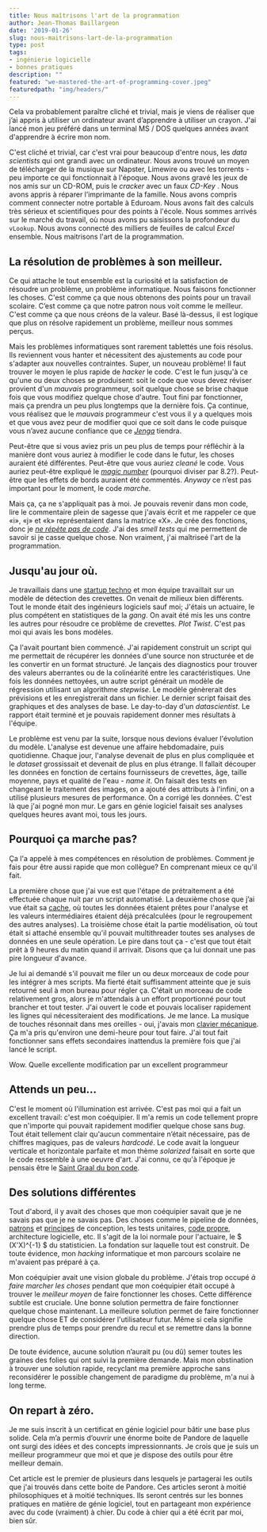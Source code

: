 ```yaml
---
title: Nous maîtrisons l'art de la programmation
author: Jean-Thomas Baillargeon
date: '2019-01-26'
slug: nous-maitrisons-lart-de-la-programmation
type: post
tags:
- ingénierie logicielle
- bonnes pratiques
description: ""
featured: "we-mastered-the-art-of-programming-cover.jpeg"
featuredpath: "img/headers/"
---
```



Cela va probablement paraître cliché et trivial, mais je viens de réaliser que j’ai appris à utiliser un ordinateur avant d’apprendre à utiliser un crayon. J'ai lancé mon jeu préféré dans un terminal MS / DOS quelques années avant d'apprendre à écrire mon nom.


C'est cliché et trivial, car c'est vrai pour beaucoup d'entre nous, les *data scientists* qui ont grandi avec un ordinateur. Nous avons trouvé un moyen de télécharger de la musique sur Napster, Limewire ou avec les torrents - peu importe ce qui fonctionnait à l'époque. Nous avons gravé les jeux de nos amis sur un CD-ROM, puis le *cracker* avec un faux *CD-Key* . Nous avons appris à réparer l’imprimante de la famille. Nous avons compris comment connecter notre portable à Eduroam. Nous avons fait des calculs très sérieux et scientifiques pour des points à l'école. Nous sommes arrivés sur le marché du travail, où nous avons pu saisissons la profondeur du `vLookup`. Nous avons connecté des milliers de feuilles de calcul *Excel* ensemble. Nous maitrisons l'art de la programmation.


## La résolution de problèmes à son meilleur.


Ce qui attache le tout ensemble est la curiosité et la satisfaction de résoudre un problème, un problème informatique. Nous faisons fonctionner les choses. C'est comme ça que nous obtenons des points pour un travail scolaire. C’est comme ça que notre patron nous voit comme le meilleur. C'est comme ça que nous créons de la valeur. Basé là-dessus, il est logique que plus on résolve rapidement un problème, meilleur nous sommes perçus. 


Mais les problèmes informatiques sont rarement tablettés une fois résolus. Ils reviennent vous hanter et nécessitent des ajustements au code pour s'adapter aux nouvelles contraintes. Super, un nouveau problème! Il faut trouver le moyen le plus rapide de *hacker* le code. C'est le fun  jusqu'à ce qu'une ou deux choses se produisent: soit le code que vous devez réviser provient d'un *mauvais* programmeur, soit quelque chose se brise chaque fois que vous modifiez quelque chose d'autre. Tout fini par fonctionner, mais ça prendra un peu plus longtemps que la dernière fois. Ça continue, vous réalisez que le *mauvais* programmeur c'est vous il y a quelques mois et que vous avez peur de modifier quoi que ce soit dans le code puisque vous n’avez aucune confiance que ce [*Jenga*](https://secure.img1-fg.wfcdn.com/im/93997415/resize-h800%5Ecompr-r85/4885/48852016/Jenga%25AE+giant%25u2122+premium+jeu+de+bois+franc.jpg) tiendra.


Peut-être que si vous aviez pris un peu plus de temps pour réfléchir à la manière dont vous auriez à modifier le code dans le futur, les choses auraient été différentes. Peut-être que vous auriez *cleané* le code. Vous auriez peut-être expliqué le [*magic number*](https://en.wikipedia.org/wiki/Magic_number_(programming)) (pourquoi diviser par 8.2?). Peut-être que les effets de bords auraient été commentés. *Anyway* ce n’est pas important pour le moment, le code *marche*.


Mais ça, ça ne s'appliquait pas à moi. Je pouvais revenir dans mon code, lire le commentaire plein de sagesse que j'avais écrit et me rappeler ce que «i», «j» et «k» représentaient dans la matrice «X». Je crée des fonctions, donc je [*ne répète pas de code*](https://en.wikipedia.org/wiki/Don%27t_repeat_yourself). J'ai des *smell tests* qui me permettent de savoir si je casse quelque chose. Non vraiment, j'ai maîtriseé l'art de la programmation.


## Jusqu'au jour où.


Je travaillais dans une [startup techno](https://www.xpertsea.com/) et mon équipe travaillait sur un modèle de détection des crevettes. On venait de milieux bien différents. Tout le monde était des ingénieurs logiciels sauf moi; J'étais un actuaire, le plus compétent en statistiques de la *gang*. On avait été mis les uns contre les autres pour résoudre ce problème de crevettes. *Plot Twist*. C'est pas moi qui avais les bons modèles.


Ça l'avait pourtant bien commencé. J'ai rapidement construit un script qui me permettait de récupérer les données d'une source non structurée et de les convertir en un format structuré. Je lançais des diagnostics pour trouver des valeurs aberrantes ou de la colinéarité entre les caractéristiques. Une fois les données nettoyées, un autre script générait un modèle de régression utilisant un algorithme *stepwise*. Le modèle génèrerait des prévisions et les enregistrerait dans un fichier. Le dernier script faisait des graphiques et des analyses de base. Le day-to-day d'un *datascientist*. Le rapport était terminé et je pouvais rapidement donner mes résultats à l'équipe.


Le problème est venu par la suite, lorsque nous devions évaluer l'évolution du modèle. L'analyse est devenue une affaire hebdomadaire, puis quotidienne. Chaque jour, l'analyse devenait de plus en plus compliquée et le *dataset* grossissait et devenait de plus en plus étrange. Il fallait découper les données en fonction de certains fournisseurs de crevettes, âge, taille moyenne, pays et qualité de l'eau - *name it*. On faisait des tests en changeant le traitement des images, on a ajouté des attributs à l'infini, on a utilisé plusieurs mesures de performance. On a corrigé les données. C'est là que j'ai pogné mon mur. Le gars en génie logiciel faisait ses analyses quelques heures avant moi, tous les jours.


## Pourquoi ça marche pas?


Ça l'a appelé à mes compétences en résolution de problèmes. Comment je fais pour être aussi rapide que mon collègue? En comprenant mieux ce qu'il fait.


La première chose que j'ai vue est que l'étape de prétraitement a été effectuée chaque nuit par un script automatisé. La deuxième chose que j’ai vue était sa [cache](https://en.wikipedia.org/wiki/Cache_ (informatique)), où toutes les données étaient prêtes pour l'analyse et les valeurs intermédiaires étaient déjà précalculées (pour le regroupement des autres analyses). La troisième chose était la partie modélisation, où tout était si attaché ensemble qu'il pouvait multithreader toutes ses analyses de données en une seule opération. Le pire dans tout ça - c'est que tout était prêt à 9 heures du matin quand il arrivait. Disons que ça lui donnait une pas pire longueur d'avance.



Je lui ai demandé s'il pouvait me filer un ou deux morceaux de code pour les intégrer à mes scripts. Ma fierté était suffisamment atteinte que je suis retourné seul à mon bureau pour régler ça. C'était un morceau de code relativement gros, alors je m'attendais à un effort proportionné pour tout brancher et tout tester. J'ai ouvert le code et pouvais localiser rapidement les lignes qui nécessiteraient des modifications. Je me lance. La musique de touches résonnait dans mes oreilles - oui, j'avais mon [clavier mécanique](http://www.wasdkeyboards.com/index.php/products/code-keyboard/code-87-key-mechanical-keyboard.html). Ça m'a pris qu'environ une demi-heure pour tout faire. J'ai tout fait fonctionner sans effets secondaires inattendus la première fois que j'ai lancé le script.



Wow. Quelle excellente modification par un excellent programmeur


## Attends un peu...


C'est le moment où l'illumination est arrivée. C'est pas moi qui a fait un excellent travail: c'est mon coéquipier. Il m'a remis un code tellement propre que n'importe qui pouvait rapidement modifier quelque chose sans *bug*. Tout était tellement clair qu'aucun commentaire n’était nécessaire, pas de chiffres magiques, pas de valeurs *hardcodé*. Le code avait la longueur verticale et horizontale parfaite et mon thème *solarized* faisait en sorte que le code ressemble à une oeuvre d'art. J'ai connu, ce qu'à l'époque je pensais être le [Saint Graal du bon code](https://coding2fun.wordpress.com/2017/02/08/how-to-design-reliable-scalable-and-maintainable-applications/).



## Des solutions différentes


Tout d'abord, il y avait des choses que mon coéquipier savait que je ne savais pas que je ne savais pas. Des choses comme le pipeline de données, [patrons](https://sourcemaking.com/design_patterns) et [principes](https://en.wikipedia.org/wiki/SOLID) de conception, les tests unitaires, [code propre](https://en.wikipedia.org/wiki/Worship), architecture logicielle, etc. Il s'agit de la loi normale pour l'actuaire, le $ (X'X)^{-1} $ du statisticien. La fondation sur laquelle tout est construit. De toute évidence, mon *hacking* informatique et mon parcours scolaire ne m'avaient pas préparé à ça.


Mon coéquipier avait une vision globale du problème. J'étais trop occupé *à faire marcher les choses* pendant que mon coéquipier était occupé à trouver le *meilleur moyen* de faire fonctionner les choses. Cette différence subtile est cruciale. Une bonne solution permettra de faire fonctionner quelque chose maintenant. La meilleure solution permet de faire fonctionner quelque chose ET de considérer l'utilisateur futur. Même si cela signifie prendre plus de temps pour prendre du recul et se remettre dans la bonne direction.



De toute évidence, aucune solution n’aurait pu (ou dû) semer toutes les graines des folies qui ont suivi la première demande. Mais mon obstination à trouver une solution rapide, recyclant ma première approche sans reconsidérer le possible changement de paradigme du problème, m'a nui à long terme.



## On repart à zéro.



Je me suis inscrit à un certificat en génie logiciel pour bâtir une base plus solide. Cela m’a permis d’ouvrir une énorme boite de Pandore de laquelle ont surgi des idées et des concepts impressionnants. Je crois que je suis un meilleur programmeur que moi et que je dispose des outils pour être meilleur demain.


Cet article est le premier de plusieurs dans lesquels je partagerai les outils que j'ai trouvés dans cette boite de Pandore. Ces articles seront à moitié philosophiques et à moitié techniques. Ils seront centrés sur les bonnes pratiques en matière de génie logiciel, tout en partageant mon expérience avec du code (vraiment) à chier. Du code à chier qui a été écrit par moi, bien sûr.
